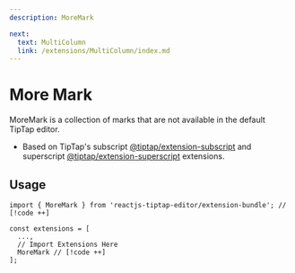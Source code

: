 ```yaml
---
description: MoreMark

next:
  text: MultiColumn
  link: /extensions/MultiColumn/index.md
---
```


# More Mark

 MoreMark is a collection of marks that are not available in the default TipTap editor.

- Based on TipTap's subscript [@tiptap/extension-subscript](https://tiptap.dev/docs/editor/extensions/marks/subscript) and superscript [@tiptap/extension-superscript](https://tiptap.dev/docs/editor/extensions/marks/superscript) extensions.

## Usage

```tsx
import { MoreMark } from 'reactjs-tiptap-editor/extension-bundle'; // [!code ++]

const extensions = [
  ...,
  // Import Extensions Here
  MoreMark // [!code ++]
];
```
